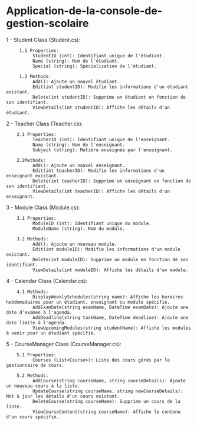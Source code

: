 # Application-de-la-console-de-gestion-scolaire

  1 - Student Class (Student.cs):
         
         1.1 Properties:
              StudentID (int): Identifiant unique de l'étudiant.
              Name (string): Nom de l'étudiant.
              Special (string): Spécialisation de l'étudiant.
         
         1.2 Methods:
              Add(): Ajoute un nouvel étudiant.
              Edit(int studentID): Modifie les informations d'un étudiant existant.
              Delete(int studentID): Supprime un étudiant en fonction de son identifiant.
              ViewDetails(int studentID): Affiche les détails d'un étudiant.
              
  2 - Teacher Class (Teacher.cs):
        
        2.1 Properties:
              TeacherID (int): Identifiant unique de l'enseignant.
              Name (string): Nom de l'enseignant.
              Subject (string): Matière enseignée par l'enseignant.
        
        2.2Methods:
              Add(): Ajoute un nouvel enseignant.
              Edit(int teacherID): Modifie les informations d'un enseignant existant.
              Delete(int teacherID): Supprime un enseignant en fonction de son identifiant.
              ViewDetails(int teacherID): Affiche les détails d'un enseignant.

  3 - Module Class (Module.cs):
        
        3.1 Properties:
              ModuleID (int): Identifiant unique du module.
              ModuleName (string): Nom du module.
       
        3.2 Methods:
              Add(): Ajoute un nouveau module.
              Edit(int moduleID): Modifie les informations d'un module existant.
              Delete(int moduleID): Supprime un module en fonction de son identifiant.
              ViewDetails(int moduleID): Affiche les détails d'un module.
              
  4 - Calendar Class (Calendar.cs):
        
        4.1 Methods:
              DisplayWeeklySchedules(string name): Affiche les horaires hebdomadaires pour un étudiant, enseignant ou module spécifié.
              AddExamDate(string examName, DateTime examDate): Ajoute une date d'examen à l'agenda.
              AddDeadline(string taskName, DateTime deadline): Ajoute une date limite à l'agenda.
              ViewUpcomingModules(string studentName): Affiche les modules à venir pour un étudiant spécifié.
              
  5 - CourseManager Class (CourseManager.cs):
        
        5.1 Properties:
              Courses (List<Course>): Liste des cours gérés par le gestionnaire de cours.
        
        5.2 Methods:
              AddCourse(string courseName, string courseDetails): Ajoute un nouveau cours à la liste.
              UpdateCourse(string courseName, string newCourseDetails): Met à jour les détails d'un cours existant.
              DeleteCourse(string courseName): Supprime un cours de la liste.
              ViewCourseContent(string courseName): Affiche le contenu d'un cours spécifié.
